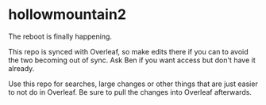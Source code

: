 # hollowmountain2

The reboot is finally happening. 

This repo is synced with Overleaf, so make edits there if you can to avoid the two becoming out of sync. Ask Ben if you want access but don't have it already.

Use this repo for searches, large changes or other things that are just easier to not do in Overleaf. Be sure to pull the changes into Overleaf afterwards. 
